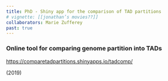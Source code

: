 ```yaml
---
title: PhD - Shiny app for the comparison of TAD partitions
# vignette: [[jonathan’s movies??]]
collaborators: Marie Zufferey
past: true
---
```


### Online tool for comparing genome partition into TADs 

https://comparetadpartitions.shinyapps.io/tadcomp/

(2019)

